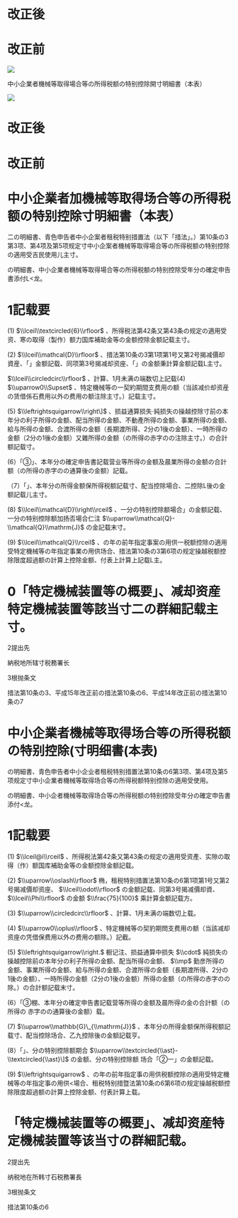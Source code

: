 # 改正後

# 改正前

![](https://www.nta.go.jp/tmp/3c322390-342c-4922-a8c2-4d67bf671d41/images/7fd5c0683e41f3d720f5575b9f3c72b9a9c792223599bca3a574e61ddd203273.jpg)

中小企業者機械等取得場合等の所得税额の特别控除開寸明細書（本表）

![](https://www.nta.go.jp/tmp/3c322390-342c-4922-a8c2-4d67bf671d41/images/da7a98f2598d96386fb88706e4309dbf6664c1de7602faa4a36fd34ac81d264e.jpg)

# 改正後

# 改正前

# 中小企業者加機械等取得场合等の所得税额の特别控除寸明細書（本表）

二の明細書、青色申告者中小企案者租税特别措置法（以下「措法」。）第10条の3第3项、第4项及第5项规定寸中小企案者機械等取得場合等の所得税额の特别控除の適用受吉民使用儿主寸。

の明細書、中小企業者機械等取得場合等の所得税额の特别控除受年分の確定申告書添付L<龙。

# 1記载要

(1) $\\lceil\\textcircled{6}\\rfloor$ 、所得税法第42条又第43条の规定の適用受资、寒の取得（製作）额力国库補助金等の金额控除金额記载主寸。

(2) $\\lceil\\mathcal{D}\\rfloor$ 、措法第10条の3第1项第1号又第2号揭减價却資産、「」金额記载、同项第3号揭减却资座、「」の金额秉計算金额記载L主寸。

$\\lceil\\circledcirc\\rfloor$ 、計算、1月未满の端数切上記载(4) $\\uparrow0\\Supset$ 、特定機械等の一契約期間支费用の额（当該减价却资産の赁借係石费用以外の费用の额注除主寸。）記载主寸。

(5) $\\leftrightsquigarrow\\right\]$ 、损益通算损失·純损失の操越控除寸前の本年分の利子所得の金额、配当所得の金额、不動產所得の金额、事業所得の金额、給与所得の金额、合渡所得の金额（長期渡所得、2分の1後の金额）、一時所得の金额（2分の1後の金额）又雜所得の金额（の所得の赤字のの注除主寸。）の合計额記载寸。

(6）「③」、本年分の確定申告書記载营业等所得の金额及晨業所得の金额の合計额（の所得の赤字のの通算後の金额）記载。

（7）「」、本年分の所得金额保所得税额記载寸、配当控除場合、二控除L後の金额記载儿主寸。

(8) $\\lceil\\mathcal{D}\\right\\rceil$ 、一分の特别控除额場合」の金额記载、一分の特别控除额加扬否場合仁注 $\\uparrow\\mathcal{Q}-\\mathcal{Q}\\mathrm{J}$ の金記载末寸。

(9) $\\lceil\\mathcal{Q}\\rceil$ 、の年の前年指定事案の用供一税额控除の適用受特定機械等の年指定事業の用供场合、措法第10条の3第6项の规定操越税额控除限度超過额の計算上控除金额、付表上計算上記载L主。

# 0「特定機械装置等の概要」、减却资産特定機械装置等該当寸二の群細記载主寸。

2提出先

納税地所辖寸税務署长

3根抛条文

措法第10条の3、平成15年改正前の措法第10条の6、平成14年改正前の措法第10条の7

# 中小企業者機械等取得场合等の所得税额の特别控除(寸明细書(本表)

の明細書、青色申告者中小企业者租税特别措置法第10条の6第3项、第4项及第5项规定寸中小企業者機械等取得场合等の所得税额特别控除の適用受使用。

の明細書、中小企者機械等取得场合等の所得税额の特别控除受年分の確定申告書添付<龙。

# 1記载要

(1) $\\lceil@i\\rceil$ 、所得税法第42条又第43条の规定の適用受资產、实隙の取得（作）额国库補助金等の金额控除金额記载。

(2) $\\uparrow\\oslash\\rfloor$ 椭，租税特别措置法第10条の6第1项第1号又第2号揭减價却资座、 $\\lceil\\odot\\rfloor$ の金额記载、同第3号揭减價却資、 $\\lceil\\Phi\\rfloor$ の金额 $\\frac{75}{100}$ 乘計算金额記载方。

(3) $\\uparrow\\circledcirc\\rfloor$ 、計算、1月未满の端数切上载。

(4) $\\uparrow0\\oplus\\rfloor$ 、特定機械等の契豹期問支费用の额（当該减却资座の凭借保费用以外の费用の额除。）記截。

(5) $\\leftrightsquigarrow\\right.$ 橱记注、损益通算中损失 $\\cdot$ 純损失の操越控除前の本年分の利子所得の金额、配当所得の金额、 $\\mp$ 勤彦所得の金额、事業所得の金额、給与所得の金额、合渡所得の金额（長期渡所得、2分の1後の金额）、一時所得の金额（2分の1後の金额）所得の金额（の所得の赤字のの除。）の合計额記载末寸。

(6）「③棚、本年分の確定申告書記载营等所得の金额及晨所得の金の合計额（の所得の 赤字のの通算後の金额）载。

(7) $\\uparrow\\mathbb{G}\_{\\mathrm{J}}$ 、本年分の所得金额保所得税额記载寸、配当控除场合、乙九控除後の金额記载亨。

(8）「」、分の特别控除额期合 $\\uparrow\\textcircled{\\ast}-\\textcircled{\\ast}\]$ の金额、分の特别控除额 场合「②一」の金额記载。

(9) $\\leftrightsquigarrow$ 、の年の前年指定事の用供税额控除の適用受特定機械等の年指定事の用供<場合、租税特别措暨法第10条の6第6项の规定操越税额控除限度超過额の計算上控除金额、付表計算上载。

# 「特定機械装置等の概要」、减却资産特定機械装置等该当寸の群細記载。

2提出先

纳税地在所韩寸石税務署長

3根抛条文

措法第10条の6